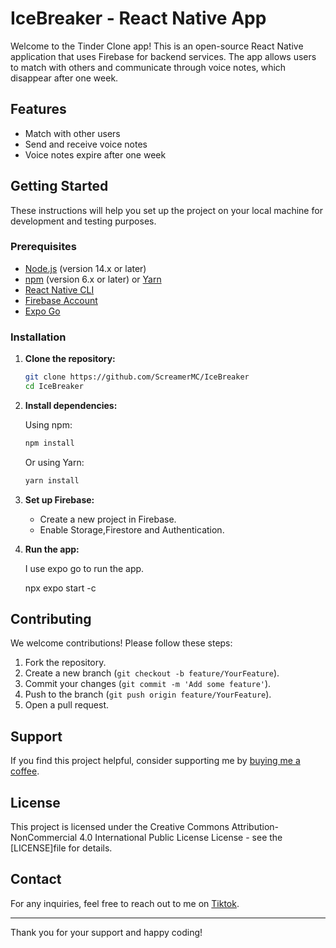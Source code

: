 # IceBreaker - React Native App

Welcome to the Tinder Clone app! This is an open-source React Native application that uses Firebase for backend services. The app allows users to match with others and communicate through voice notes, which disappear after one week.

## Features

- Match with other users
- Send and receive voice notes
- Voice notes expire after one week

## Getting Started

These instructions will help you set up the project on your local machine for development and testing purposes.

### Prerequisites

- [Node.js](https://nodejs.org/) (version 14.x or later)
- [npm](https://www.npmjs.com/) (version 6.x or later) or [Yarn](https://yarnpkg.com/)
- [React Native CLI](https://reactnative.dev/docs/environment-setup)
- [Firebase Account](https://firebase.google.com/)
- [Expo Go](https://expo.dev/client)

### Installation

1. **Clone the repository:**

   ```bash
   git clone https://github.com/ScreamerMC/IceBreaker
   cd IceBreaker
   ```

2. **Install dependencies:**

   Using npm:

   ```bash
   npm install
   ```

   Or using Yarn:

   ```bash
   yarn install
   ```

3. **Set up Firebase:**

   - Create a new project in Firebase.
   - Enable Storage,Firestore and Authentication.


4. **Run the app:**

   I use expo go to run the app. 

   npx expo start -c

## Contributing

We welcome contributions! Please follow these steps:

1. Fork the repository.
2. Create a new branch (`git checkout -b feature/YourFeature`).
3. Commit your changes (`git commit -m 'Add some feature'`).
4. Push to the branch (`git push origin feature/YourFeature`).
5. Open a pull request.

## Support

If you find this project helpful, consider supporting me by [buying me a coffee](https://buymeacoffee.com/andresgarcia).

## License

This project is licensed under the Creative Commons Attribution-NonCommercial 4.0 International Public License License - see the [LICENSE]file for details.

## Contact

For any inquiries, feel free to reach out to me on [Tiktok](https://www.tiktok.com/@GarciaCoding).

---

Thank you for your support and happy coding!